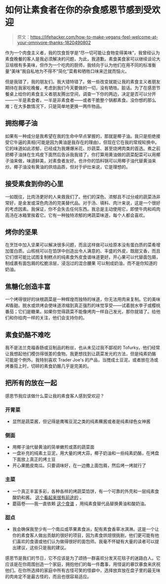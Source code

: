 # 如何让素食者在你的杂食感恩节感到受欢迎

> 原文：<https://lifehacker.com/how-to-make-vegans-feel-welcome-at-your-omnivore-thanks-1820490802>

作为一个肉食主义者，我的饮食哲学是“尽一切可能让食物变得美味”，我曾经认为素食晚餐的客人是我必须解决的问题，为此，我道歉。素食美食家可以继续谈论大豆培根有多美味，但作为一个吃肉的厨师，我倾向于认为他们在用不同的标准衡量“美味”我自私地为不得不“简化”菜肴和牺牲口味来迁就而恼火。

但是我错了，我的朋友们。我大错特错了。做一些改变就能让我的素食主义者朋友期待在我家吃晚餐，考虑到我们今天要做的一切，没有牺牲。脏话。为了在感恩节餐桌上给你的素食主义者朋友腾出空间，调查一下你的两边，决定是否可以分开——一半是素食者，一半是非素食者——或者干脆整个锅都素食。没你想的那么难；在大多数情况下，只是简单地更换一两件物品。

## 拥抱椰子油

如果有一种成分是我希望在我的生命中早点掌握的，那就是椰子油。我只是拒绝接受它牛逼的真相(可能是因为黄油是我存在的理由)，但现在它在我的常规轮换中。它的味道如此浓郁，已经成为我爆爆米花、炒蔬菜、甚至烧烤肉类的首选。煮之前把椰子油抹在生鸡皮下面然后告诉我我错了。你打算用黄油做的蔬菜配菜可以用椰子油来做，味道鲜美，对素食者友好。也许你的馅料锅可以用椰子油代替黄油来炒。椰子油没有黄油的烘焙品质，但对于炉灶来说，它是理想的。

## 接受素食到你的心里

一如既往，比肉汤更好的人来救我们了。他们的深色、浓郁且不过分咸的蔬菜汤非常好，是金发或深色肉汤的完美替代品。对于汤、填料、肉汁来说，这是一个很好的考虑因素。我保证，你不会失去任何东西。我总是主动使用它，即使牛肉和鸡肉高汤在冰箱里挨着它。它有一种独特浓郁的烤蔬菜味道，每个人都会喜欢。

## 烤你的坚果

在烹饪中加入坚果可以解决很多问题，而且这样做可以给原本没有蛋白质的菜肴增加蛋白质。山核桃可以在馅饼中创造出令人满意的、丰盛的外皮，既甜又香，而且它们很可能比试图复制糕点的纯素食外皮食谱味道更好。开心果可以代替面包屑，制成裹有面包屑的松脆涂层，浸泡过的混合腰果 可以制成奶油，而不是你知道的奶油。

## 焦糖化创造丰富

一个烤得很好的块根蔬菜是一种辉煌而独特的味道，你无法用肉来复制。它的美味*和*香甜。脱水或烘烤会使味道浓缩到真正强烈的味觉享受——试着脱水李子或樱桃番茄；它们是糖果。如果你觉得蔬菜不能像烤肉一样自己发光，那你就错了。给他们和你给肉一样的关注，他们会支持你的。

## 素食奶酪不难吃

我不是法兰克福香肠或豆制品的粉丝，也从未见过我不鄙视的 Tofurky。他们经常让我想起他们模仿得很差的食物。我更想找到让蔬菜发光的方法，但是纯素奶酪 可能是个例外。我特别喜欢 Trader Joe's 的产品，当搅成土豆泥，或者放在汤或烤番茄上时，切碎的素食奶酪几乎是完美的。

## 把所有的放在一起

感恩节我应该做什么菜让我的素食客人感到受欢迎？

### 开胃菜

*   显然是蔬菜酱，但记得是鹰嘴豆泥之类的纯素蘸酱或者是纯素绿色女神酱

### 侧面

*   用椰子油代替黄油的简单嫩煎或蒸的蔬菜面
*   一盘补充的纯素土豆泥，用大量的烤大蒜，椰子奶油和一些纯素奶酪，在烤盘下面放上真正的烤土豆
*   开心果脆皮南瓜。只要调味好，在一边撒上面包屑，然后烤一烤就行了

### 主菜

*   一个真正丰富多彩，各种各样的烤蔬菜馅饼，有一个可靠的外壳和一层纯素食酸奶和酱。 [这个看起来很有前途的](http://thecolorfulkitchen.com/2015/09/16/vegan-spiral-vegetable-tart/) 。
*   蘑菇卷——我一直依赖 [这个食谱](http://regulo-f16.blogspot.com/2010/12/mushroom-croustade.html) ，用纯素食替代品替换黄油和酸奶油。

### 甜点

*   我会确保我至少有一个南瓜或苹果素食派，配有素食香草冰淇淋。这是一个让你的素食客人做出贡献的很好的项目，因为素食烘焙很挑剔，他们更可能有他们喜欢的食谱或他们认为做得很好的面包师。我毫不怀疑有大量的读者可以提出建议，这些只是我的建议。

感恩节是我们的节日，它不应该是为了颂扬一群喜欢分发天花毯子的迷路白人。它应该是在你周围创造一个家庭，拥抱他们的每一件蠢事，用怪诞的暴饮暴食来庆祝他们。在你所选择的家庭中所有古怪可笑的怪癖中，选择放弃放在盘子里的最无味的肉肯定不是最古怪的，而且也很容易适应。